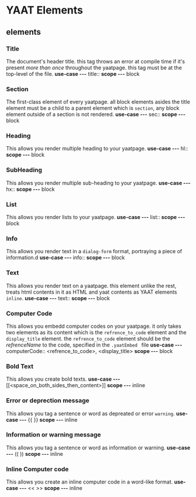 # YAAT Elements

## elements

### Title

The document's header title. this tag throws an error at compile time if it's present _more than once_ throughout the yaatpage. this tag must be at the top-level of the file.
**use-case ---** title:: <content>
**scope ---** block

### Section

The first-class element of every yaatpage. all block elements asides the title element must be a child to a parent element which is `section`, any block element outside of a section is not rendered.
**use-case ---** sec:: <childElements>
**scope ---** block

### Heading

This allows you render multiple heading to your yaatpage.
**use-case ---** hl:: <content>
**scope ---** block

### SubHeading

This allows you render multiple sub-heading to your yaatpage.
**use-case ---** hx:: <content>
**scope ---** block

### List

This allows you render lists to your yaatpage.
**use-case ---** list:: <content>
**scope ---** block

### Info

This allows you render text in a `dialog-form` format, portraying a piece of information.d
**use-case ---** info:: <content>
**scope ---** block

### Text

This allows you render text on a yaatpage. this element unlike the rest, treats html contents in it as HTML and yaat contents as YAAT elements `inline`.
**use-case ---** text:: <content>
**scope ---** block

### Computer Code

This allows you embedd computer codes on your yaatpage. it only takes two elements as its content which is the `refrence_to_code` element and the `display_title` element. the `refrence_to_code` element should be the _refrenceName_ to the code, specified in the `.yaatEmbed ` file
**use-case ---** computerCode:: <refrence_to_code>, <display_title>
**scope ---** block

### Bold Text

This allows you create bold texts.
**use-case ---** [[<space_on_both_sides_then_content>]]
**scope ---** inline

### Error or deprection message

This allows you tag a sentence or word as depreated or error `warning`.
**use-case ---** {{ <content> }}
**scope ---** inline

### Information or warning message

This allows you tag a sentence or word as information or warning.
**use-case ---** (( <content> ))
**scope ---** inline

### Inline Computer code

This allows you create an inline computer code in a word-like format.
**use-case ---** << <content> >>
**scope ---** inline
